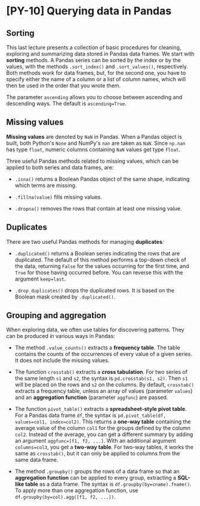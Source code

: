 # [PY-10] Querying data in Pandas

## Sorting

This last lecture presents a collection of basic procedures for cleaning, exploring and summarizing data stored in Pandas data frames. We start with **sorting** methods. A Pandas series can be sorted by the index or by the values, with the methods `.sort_index()` and `.sort_values()`, respectively. Both methods work for data frames, but, for the second one, you have to specify either the name of a column or a list of column names, which will then be used in the order that you wrote them.

The parameter `ascending` allows you to choose between ascending and descending ways. The default is `ascending=True`.

## Missing values

**Missing values** are denoted by `NaN` in Pandas. When a Pandas object is built, both Python's `None` and NumPy's `nan` are taken as `NaN`. Since `np.nan` has type `float`, numeric columns containing `NaN` values get type `float`. 

Three useful Pandas methods related to missing values, which can be applied to both series and data frames, are: 

* `.isna()` returns a Boolean Pandas object of the same shape, indicating which terms are missing.

* `.fillna(value)` fills missing values. 

* `.dropna()` removes the rows that contain at least one missing value. 

## Duplicates

There are two useful Pandas methods for managing **duplicates**:

* `.duplicated()` returns a Boolean series indicating the rows that are duplicated. The default of this method performs a top-down check of the data, returning `False` for the values occurring for the first time, and `True` for those having occurred before. You can reverse this with the argument `keep=last`.

* `.drop_duplicates()` drops the duplicated rows. It is based on the Boolean mask created by `.duplicated()`. 

## Grouping and aggregation

When exploring data, we often use tables for discovering patterns. They can be produced in various ways in Pandas:

* The method `.value_counts()` extracts a **frequency table**. The table contains the counts of the occurrences of every value of a given series. It does not include the missing values.

* The function `crosstab()` extracts a **cross tabulation**. For two series of the same length `s1` and `s2`, the syntax is `pd.crosstab(s1, s2)`. Then `s1` will be placed on the rows and `s2` on the columns. By default, `crosstab()` extracts a frequency table, unless an array of values (parameter `values`) and an **aggregation function** (parameter `aggfunc`) are passed.

* The function `pivot_table()` extracts a **spreadsheet-style pivot table**. For a Pandas data frame `df`, the syntax is `pd.pivot_table(df, values=col1, index=col2)`. This returns a **one-way table** containing the average value of the column `col1` for the groups defined by the column `col2`. Instead of the average, you can get a different summary by adding an argument `aggfunc=[f1, f2, ...]`. With an additional argument `columns=col3`, you get a **two-way table**. For two-way tables, it works the same as `crosstab()`, but it can only be applied to columns from the same data frame.

* The method `.groupby()` groups the rows of a data frame so that an **aggregation function** can be applied to every group, extracting a **SQL-like table** as a data frame. The syntax is `df.groupby(by=cname).fname()`. To apply more than one aggregation function, use `df.groupby(by=col).agg([f1, f2, ...])`.
